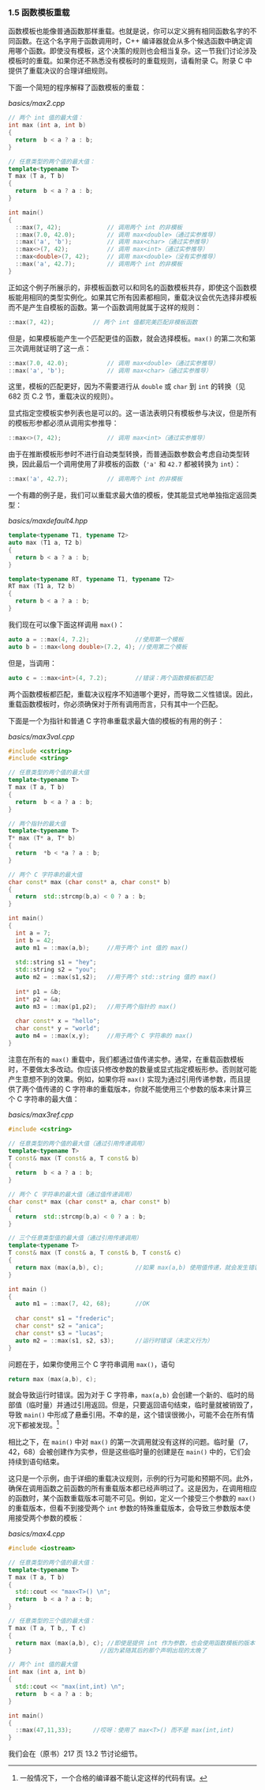 ### 1.5    函数模板重载

函数模板也能像普通函数那样重载。也就是说，你可以定义拥有相同函数名字的不同函数。在这个名字用于函数调用时，C++ 编译器就会从多个候选函数中确定调用哪个函数。即使没有模板，这个决策的规则也会相当复杂。这一节我们讨论涉及模板时的重载。如果你还不熟悉没有模板时的重载规则，请看附录 C。附录 C 中提供了重载决议的合理详细规则。

下面一个简短的程序解释了函数模板的重载：

*basics/max2.cpp*

```c++
// 两个 int 值的最大值：
int max (int a, int b)
{
  return  b < a ? a : b;
}

// 任意类型的两个值的最大值：
template<typename T>
T max (T a, T b)
{
  return  b < a ? a : b;
}

int main()
{
  ::max(7, 42);				// 调用两个 int 的非模板
  ::max(7.0, 42.0);			// 调用 max<double>（通过实参推导）
  ::max('a', 'b');			// 调用 max<char>（通过实参推导）
  ::max<>(7, 42);			// 调用 max<int>（通过实参推导）
  ::max<double>(7, 42);		// 调用 max<double>（没有实参推导）
  ::max('a', 42.7);			// 调用两个 int 的非模板
}
```

正如这个例子所展示的，非模板函数可以和同名的函数模板共存，即使这个函数模板能用相同的类型实例化。如果其它所有因素都相同，重载决议会优先选择非模板而不是产生自模板的函数。第一个函数调用就属于这样的规则：

```c++
::max(7, 42);			// 两个 int 值都完美匹配非模板函数
```

但是，如果模板能产生一个匹配更佳的函数，就会选择模板。`max()` 的第二次和第三次调用就证明了这一点：

```c++
::max(7.0, 42.0);			// 调用 max<double>（通过实参推导）
::max('a', 'b');			// 调用 max<char>（通过实参推导）	
```

这里，模板的匹配更好，因为不需要进行从 `double` 或 `char` 到 `int` 的转换（见 682 页 C.2 节，重载决议的规则）。

显式指定空模板实参列表也是可以的。这一语法表明只有模板参与决议，但是所有的模板形参都必须从调用实参推导：

```c++
::max<>(7, 42);				// 调用 max<int>（通过实参推导）
```

由于在推断模板形参时不进行自动类型转换，而普通函数参数会考虑自动类型转换，因此最后一个调用使用了非模板的函数（`'a'` 和 `42.7` 都被转换为 `int`）：

```c++
::max('a', 42.7);			// 调用两个 int 的非模板
```

一个有趣的例子是，我们可以重载求最大值的模板，使其能显式地单独指定返回类型：

*basics/maxdefault4.hpp*

```c++
template<typename T1, typename T2>
auto max (T1 a, T2 b)
{
  return b < a ? a : b;
}

template<typename RT, typename T1, typename T2>
RT max (T1 a, T2 b)
{
  return b < a ? a : b;
}
```

我们现在可以像下面这样调用 `max()`：

```c++
auto a = ::max(4, 7.2);				//使用第一个模板
auto b = ::max<long double>(7.2, 4); //使用第二个模板
```

但是，当调用：

```c++
auto c = ::max<int>(4, 7.2);		//错误：两个函数模板都匹配
```

两个函数模板都匹配，重载决议程序不知道哪个更好，而导致二义性错误。因此，重载函数模板时，你必须确保对于所有调用而言，只有其中一个匹配。

下面是一个为指针和普通 C 字符串重载求最大值的模板的有用的例子：

*basics/max3val.cpp*

```c++
#include <cstring>
#include <string>

// 任意类型的两个值的最大值
template<typename T>
T max (T a, T b)
{
  return  b < a ? a : b;
}

// 两个指针的最大值
template<typename T>
T* max (T* a, T* b)
{
  return  *b < *a ? a : b;
}

// 两个 C 字符串的最大值
char const* max (char const* a, char const* b)
{
  return  std::strcmp(b,a) < 0 ? a : b;
}

int main()
{
  int a = 7;
  int b = 42;
  auto m1 = ::max(a,b);		//用于两个 int 值的 max()
  
  std::string s1 = "hey";
  std::string s2 = "you";
  auto m2 = ::max(s1,s2);	//用于两个 std::string 值的 max()
    
  int* p1 = &b;
  int* p2 = &a;
  auto m3 = ::max(p1,p2);	//用于两个指针的 max()
    
  char const* x = "hello";
  char const* y = "world";
  auto m4 = ::max(x,y);		//用于两个 C 字符串的 max()
}
```

注意在所有的 `max()` 重载中，我们都通过值传递实参。通常，在重载函数模板时，不要做太多改动。你应该只修改参数的数量或显式指定模板形参。否则就可能产生意想不到的效果。例如，如果你将 `max()` 实现为通过引用传递参数，而且提供了两个值传递的 C 字符串的重载版本，你就不能使用三个参数的版本来计算三个 C 字符串的最大值：

*basics/max3ref.cpp*

```c++
#include <cstring>

// 任意类型的两个值的最大值（通过引用传递调用）
template<typename T>
T const& max (T const& a, T const& b)
{
  return  b < a ? a : b;
}

// 两个 C 字符串的最大值（通过值传递调用）
char const* max (char const* a, char const* b)
{
  return  std::strcmp(b,a) < 0 ? a : b;
}

// 三个任意类型值的最大值（通过引用传递调用）
template<typename T>
T const& max (T const& a, T const& b, T const& c)
{
  return max (max(a,b), c);			//如果 max(a,b) 使用值传递，就会发生错误
}

int main ()
{
  auto m1 = ::max(7, 42, 68);		//OK
  
  char const* s1 = "frederic";
  char const* s2 = "anica";
  char const* s3 = "lucas";
  auto m2 = ::max(s1, s2, s3);		//运行时错误（未定义行为）
}
```

问题在于，如果你使用三个 C 字符串调用 `max()`，语句

```c++
return max (max(a,b), c);
```

就会导致运行时错误。因为对于 C 字符串，`max(a,b)` 会创建一个新的、临时的局部值（临时量）并通过引用返回。但是，只要返回语句结束，临时量就被销毁了，导致 `main()` 中形成了悬垂引用。不幸的是，这个错误很微小，可能不会在所有情况下都被发现。[^11]

[^11]:一般情况下，一个合格的编译器不能认定这样的代码有误。

相比之下，在 `main()` 中对 `max()` 的第一次调用就没有这样的问题。临时量（7，42，68）会被创建作为实参，但是这些临时量的创建是在 `main()` 中的，它们会持续到语句结束。

这只是一个示例，由于详细的重载决议规则，示例的行为可能和预期不同。此外，确保在调用函数之前函数的所有重载版本都已经声明过了。这是因为，在调用相应的函数时，某个函数重载版本可能不可见。例如，定义一个接受三个参数的 `max() `的重载版本，但看不到接受两个 `int` 参数的特殊重载版本，会导致三参数版本使用接受两个参数的模板：

*basics/max4.cpp*

```c++
#include <iostream>

// 任意类型的两个值的最大值：
template<typename T>
T max (T a, T b)
{
  std::cout << "max<T>() \n";
  return  b < a ? a : b;
}

// 任意类型的三个值的最大值：
T max (T a, T b,, T c)
{
  return max (max(a,b), c);	//即使是提供 int 作为参数，也会使用函数模板的版本
}						  //因为紧随其后的那个声明出现的太晚了

// 两个 int 值的最大值
int max (int a, int b)
{
  std::cout << "max(int,int) \n";
  return  b < a ? a : b;
}

int main()
{
  ::max(47,11,33);		//哎呀：使用了 max<T>() 而不是 max(int,int)
}
```

我们会在（原书）217 页 13.2 节讨论细节。

